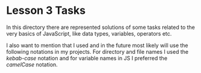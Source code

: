 # Lesson 3 Tasks

In this directory there are represented solutions of some tasks related to the very basics of JavaScript, like data types, variables, operators etc.

I also want to mention that I used and in the future most likely will use the following notations in my projects. For directory and file names I used the _kebab-case_ notation and for variable names in JS I preferred the _camelCase_ notation.
